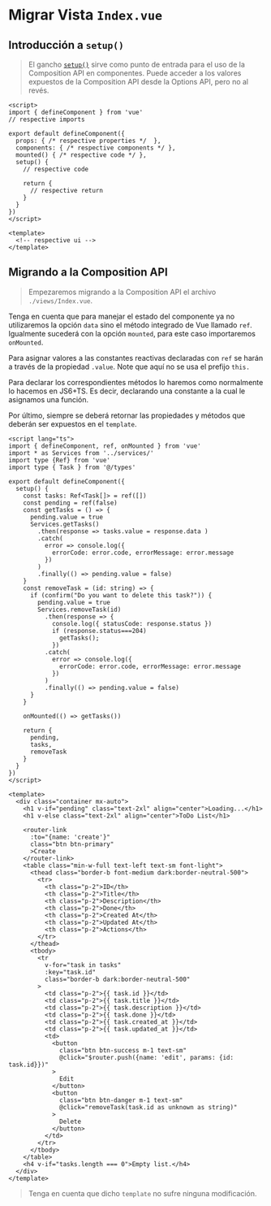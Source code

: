 # Migrar Vista `Index.vue`

## Introducción a `setup()`

>El gancho [`setup()`](https://vuejs.org/api/composition-api-setup.html#composition-api-setup) sirve como punto de entrada para el uso de la Composition API en componentes. Puede acceder a los valores expuestos de la Composition API desde la Options API, pero no al revés.

```vue
<script>
import { defineComponent } from 'vue'
// respective imports

export default defineComponent({
  props: { /* respective properties */  },
  components: { /* respective components */ },
  mounted() { /* respective code */ },
  setup() { 
    // respective code
    
    return {
      // respective return
    }
  }
})
</script>

<template>
  <!-- respective ui -->
</template>
```

## Migrando a la Composition API

>Empezaremos migrando a la Composition API el archivo `./views/Index.vue`.

Tenga en cuenta que para manejar el estado del componente ya no utilizaremos la opción `data` sino el método integrado de Vue llamado `ref`. Igualmente sucederá con la opción `mounted`, para este caso importaremos `onMounted`.

Para asignar valores a las constantes reactivas declaradas con `ref` se harán a través de la propiedad `.value`. Note que aquí no se usa el prefijo `this.`

Para declarar los correspondientes métodos lo haremos como normalmente lo hacemos en JS6+TS. Es decir, declarando una constante a la cual le asignamos una función.

Por último, siempre se deberá retornar las propiedades y métodos que deberán ser expuestos en el `template`.

```vue{2,8,9,10,11,12,14,20,22,24,36,40,43,44,45}
<script lang="ts">
import { defineComponent, ref, onMounted } from 'vue'
import * as Services from '../services/'
import type {Ref} from 'vue'
import type { Task } from '@/types'

export default defineComponent({
  setup() {
    const tasks: Ref<Task[]> = ref([])
    const pending = ref(false)
    const getTasks = () => {
      pending.value = true
      Services.getTasks()
        .then(response => tasks.value = response.data )
        .catch(
          error => console.log({
            errorCode: error.code, errorMessage: error.message
          })
        )
        .finally(() => pending.value = false)
    }
    const removeTask = (id: string) => {
      if (confirm("Do you want to delete this task?")) {
        pending.value = true
        Services.removeTask(id)
          .then(response => {
            console.log({ statusCode: response.status })
            if (response.status===204)
              getTasks();
            })
          .catch(
            error => console.log({
              errorCode: error.code, errorMessage: error.message
            })
          )
          .finally(() => pending.value = false)
      }
    }

    onMounted(() => getTasks())

    return {
      pending,
      tasks,
      removeTask
    }
  }
})
</script>

<template>
  <div class="container mx-auto">
    <h1 v-if="pending" class="text-2xl" align="center">Loading...</h1>
    <h1 v-else class="text-2xl" align="center">ToDo List</h1>
      
    <router-link
      :to="{name: 'create'}"
      class="btn btn-primary"
      >Create
    </router-link>
    <table class="min-w-full text-left text-sm font-light">
      <thead class="border-b font-medium dark:border-neutral-500">
        <tr>
          <th class="p-2">ID</th>
          <th class="p-2">Title</th>
          <th class="p-2">Description</th>
          <th class="p-2">Done</th>
          <th class="p-2">Created At</th>
          <th class="p-2">Updated At</th>
          <th class="p-2">Actions</th>
        </tr>
      </thead>
      <tbody>
        <tr
          v-for="task in tasks"
          :key="task.id"
          class="border-b dark:border-neutral-500"
        >
          <td class="p-2">{{ task.id }}</td>
          <td class="p-2">{{ task.title }}</td>
          <td class="p-2">{{ task.description }}</td>
          <td class="p-2">{{ task.done }}</td>
          <td class="p-2">{{ task.created_at }}</td>
          <td class="p-2">{{ task.updated_at }}</td>          
          <td>
            <button
              class="btn btn-success m-1 text-sm"
              @click="$router.push({name: 'edit', params: {id: task.id}})"
            >
              Edit
            </button>
            <button
              class="btn btn-danger m-1 text-sm"
              @click="removeTask(task.id as unknown as string)"
            >
              Delete
            </button>
          </td>
        </tr>
      </tbody>
    </table>
    <h4 v-if="tasks.length === 0">Empty list.</h4>
  </div>
</template>
```

>Tenga en cuenta que dicho `template` no sufre ninguna modificación.
